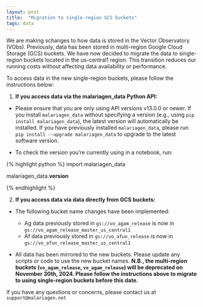 ```yaml
---
layout: post
title:  "Migration to single-region GCS buckets"
tags: data
---
```


We are making schanges to how data is stored in the Vector Observatory (VObs).
Previously, data has been stored in multi-region Google Cloud Storage (GCS) buckets. We have now decided to migrate the data to single-region buckets located in the us-central1 region. This transition reduces our running costs without affecting data availability or performance.

To access data in the new single-region buckets, please follow the instructions below:

1. **If you access data via the malariagen_data Python API:**
  - Please ensure that you are only using API versions v13.0.0 or newer. If you install `malariagen_data` without specifying a version (e.g., using `pip install malariagen_data`), the latest version will automatically be installed. If you have previously installed `malariagen_data`, please run `pip install --upgrade malariagen_data` to upgrade to the latest software version.

  - To check the version you’re currently using in a notebook, run:
  
{% highlight python %}
import malariagen_data

malariagen_data.__version__

{% endhighlight %}


2. **If you access data via data directly from GCS buckets:**
- The following bucket name changes have been implemented:
    - Ag data previously stored in `gs://vo_agam_release` is now in `gs://vo_agam_release_master_us_central1`
    - Af data previously stored in `gs://vo_afun_release` is now in  `gs://vo_afun_release_master_us_central1`

- All data has been mirrored to the new buckets. Please update any scripts or code to use the new bucket names.
**N.B., the multi-region buckets (`vo_agam_release`, `vo_agam_release`) will be deprecated on November 30th, 2024. Please follow the instructions above to migrate to using single-region buckets before this date.**

If you have any questions or concerns, please contact us at `support@malariagen.net`